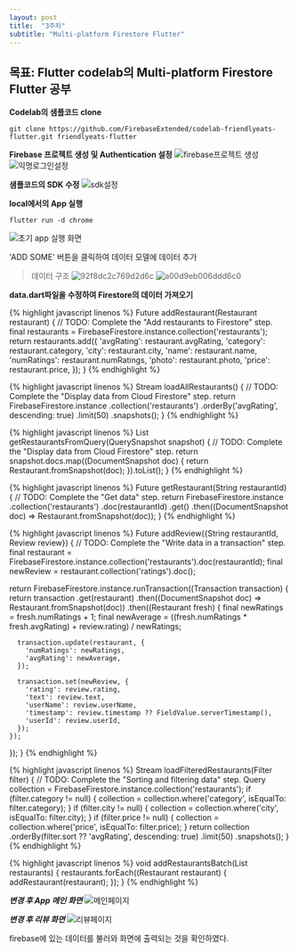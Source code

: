 ```yaml
---
layout: post
title:  "3주차"
subtitle: "Multi-platform Firestore Flutter"
---
```


## 목표: Flutter codelab의 Multi-platform Firestore Flutter 공부

**Codelab의 샘플코드 clone**
```
git clone https://github.com/FirebaseExtended/codelab-friendlyeats-flutter.git friendlyeats-flutter
```

**Firebase 프로젝트 생성 및 Authentication 설정**
![firebase프로젝트 생성](https://user-images.githubusercontent.com/33508545/150132764-d7f24a2d-e050-4ecf-a338-1b0c883ed593.png)
![익명로그인설정](https://user-images.githubusercontent.com/33508545/150132887-caff7391-df8f-4e1f-97cc-192e41573e5f.png)


**샘플코드의 SDK 수정**
![sdk설정](https://user-images.githubusercontent.com/33508545/150133205-670983fa-d3a5-4d6f-b123-4e7e1296d487.png)

**local에서의 App 실행**
```
flutter run -d chrome
```
![초기 app 실행 화면](https://user-images.githubusercontent.com/33508545/150133980-bcf0c9a8-351b-4765-b01f-9de3d196e912.png)


'ADD SOME' 버튼을 클릭하여 데이터 모델에 데이터 추가

> 데이터 구조
![92f8dc2c769d2d6c](https://user-images.githubusercontent.com/33508545/150129181-bb469c82-2f69-46fb-ac35-039c628ad31d.png)
![a00d9eb006ddd6c0](https://user-images.githubusercontent.com/33508545/150129191-6e446c6e-af7a-4a70-bbe2-e32c96d8c26b.png)

**data.dart파일을 수정하여 Firestore의 데이터 가져오기**

{% highlight javascript linenos %}
Future<void> addRestaurant(Restaurant restaurant) {
  // TODO: Complete the "Add restaurants to Firestore" step.
  final restaurants = FirebaseFirestore.instance.collection('restaurants');
  return restaurants.add({
    'avgRating': restaurant.avgRating,
    'category': restaurant.category,
    'city': restaurant.city,
    'name': restaurant.name,
    'numRatings': restaurant.numRatings,
    'photo': restaurant.photo,
    'price': restaurant.price,
  });
}
{% endhighlight %}

{% highlight javascript linenos %}
Stream<QuerySnapshot> loadAllRestaurants() {
  // TODO: Complete the "Display data from Cloud Firestore" step.
  return FirebaseFirestore.instance
      .collection('restaurants')
      .orderBy('avgRating', descending: true)
      .limit(50)
      .snapshots();
}
{% endhighlight %}

{% highlight javascript linenos %}
List<Restaurant> getRestaurantsFromQuery(QuerySnapshot snapshot) {
  // TODO: Complete the "Display data from Cloud Firestore" step.
  return snapshot.docs.map((DocumentSnapshot doc) {
    return Restaurant.fromSnapshot(doc);
  }).toList();
}
{% endhighlight %}

{% highlight javascript linenos %}
Future<Restaurant> getRestaurant(String restaurantId) {
  // TODO: Complete the "Get data" step.
  return FirebaseFirestore.instance
      .collection('restaurants')
      .doc(restaurantId)
      .get()
      .then((DocumentSnapshot doc) => Restaurant.fromSnapshot(doc));
}
{% endhighlight %}

{% highlight javascript linenos %}
Future<void> addReview({String restaurantId, Review review}) {
  // TODO: Complete the "Write data in a transaction" step.
  final restaurant =
  FirebaseFirestore.instance.collection('restaurants').doc(restaurantId);
  final newReview = restaurant.collection('ratings').doc();

  return FirebaseFirestore.instance.runTransaction((Transaction transaction) {
    return transaction
        .get(restaurant)
        .then((DocumentSnapshot doc) => Restaurant.fromSnapshot(doc))
        .then((Restaurant fresh) {
      final newRatings = fresh.numRatings + 1;
      final newAverage =
          ((fresh.numRatings * fresh.avgRating) + review.rating) / newRatings;

      transaction.update(restaurant, {
        'numRatings': newRatings,
        'avgRating': newAverage,
      });

      transaction.set(newReview, {
        'rating': review.rating,
        'text': review.text,
        'userName': review.userName,
        'timestamp': review.timestamp ?? FieldValue.serverTimestamp(),
        'userId': review.userId,
      });
    });
  });
}
{% endhighlight %}

{% highlight javascript linenos %}
Stream<QuerySnapshot> loadFilteredRestaurants(Filter filter) {
  // TODO: Complete the "Sorting and filtering data" step.
  Query collection = FirebaseFirestore.instance.collection('restaurants');
  if (filter.category != null) {
    collection = collection.where('category', isEqualTo: filter.category);
  }
  if (filter.city != null) {
    collection = collection.where('city', isEqualTo: filter.city);
  }
  if (filter.price != null) {
    collection = collection.where('price', isEqualTo: filter.price);
  }
  return collection
      .orderBy(filter.sort ?? 'avgRating', descending: true)
      .limit(50)
      .snapshots();
}
{% endhighlight %}

{% highlight javascript linenos %}
void addRestaurantsBatch(List<Restaurant> restaurants) {
  restaurants.forEach((Restaurant restaurant) {
    addRestaurant(restaurant);
  });
}
{% endhighlight %}
  
***변경 후 App 메인 화면***
![메인페이지](https://user-images.githubusercontent.com/33508545/150135075-2ec6b099-e049-460c-88a6-14ca3ec2eadd.png)
  
***변경 후 리뷰 화면***
![리뷰페이지](https://user-images.githubusercontent.com/33508545/150136022-cf9841c1-f887-4151-88bb-7b1a5600ea3e.png)
  
firebase에 있는 데이터를 불러와 화면에 출력되는 것을 확인하였다.
  
